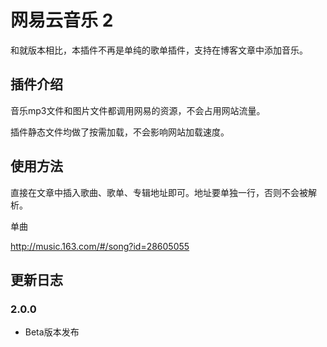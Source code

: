 # 网易云音乐 2
和就版本相比，本插件不再是单纯的歌单插件，支持在博客文章中添加音乐。

## 插件介绍

音乐mp3文件和图片文件都调用网易的资源，不会占用网站流量。

插件静态文件均做了按需加载，不会影响网站加载速度。

## 使用方法

直接在文章中插入歌曲、歌单、专辑地址即可。地址要单独一行，否则不会被解析。

单曲

http://music.163.com/#/song?id=28605055

## 更新日志

### 2.0.0

+ Beta版本发布